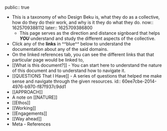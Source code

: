 public:: true

- This is a taxonomy of who Design Beku is, what they do as a collective, how do they do their work, and why is it they do what they do.
  now:: 1625709388112
  later:: 1625709386800
	- This page serves as the direction and distance signboard that helps ***YOU*** understand and study the different aspects of the collective.
- Click any of the **links** in ^^blue^^ below to understand the documentation about any of the said domains.
- On the linked references tab, you can see the different links that that particular page would be linked to,
- [[What is this document?]] - You can start here to understand the nature of this document and to understand how to navigate it.
- [[QUESTIONS That I Have]] - A series of questions that helped me make sense and navigate through the given resources.
  id:: 60ee7cbe-2014-4976-b970-f87f937c9dd1
- [[APPROACH]]
- A note on [[NATURE]]
- [[Ethos]]
- [[Working]]
- [[Engagements]]
- [[Way ahead]]
- Meta - References